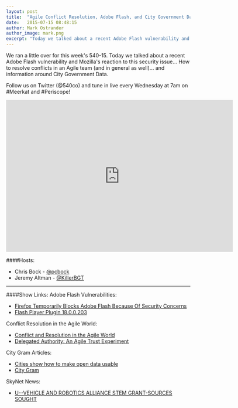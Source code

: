 ```yaml
---
layout: post
title:  "Agile Conflict Resolution, Adobe Flash, and City Government Data"
date:   2015-07-15 08:48:15
author: Mark Ostrander
author_image: mark.png
excerpt: "Today we talked about a recent Adobe Flash vulnerability and Mozilla's reaction to this security issue..."
---
```


We ran a little over for this week's 540-15. Today we talked about a recent Adobe Flash vulnerability and Mozilla's reaction to this security issue... How to resolve conflicts in an Agile team (and in general as well)... and information around City Government Data.

Follow us on Twitter (@540co) and tune in live every Wednesday at 7am on #Meerkat and #Periscope!

<iframe width="620" height="415" src="http://www.youtube.com/embed/NPlQ3Rf5-MI" frameborder="0"></iframe>

####Hosts:
- Chris Bock - [@pcbock](https://twitter.com/pcbock)
- Jeremy Altman - [@KillerBGT](https://twitter.com/KillerBGT)

---

####Show Links:
Adobe Flash Vulnerabilities:

 - [Firefox Temporarily Blocks Adobe Flash Because Of Security Concerns](http://techcrunch.com/2015/07/14/firefox-temporarily-blocks-adobe-flash-because-of-security-concerns/)
 - [Flash Player Plugin 18.0.0.203](https://addons.mozilla.org/en-US/firefox/blocked/p946)

Conflict Resolution in the Agile World:

- [Conflict and Resolution in the Agile World](https://adtmag.com/articles/2014/12/17/agile-conflict-resolution.aspx)
- [Delegated Authority: An Agile Trust Experiment](https://adtmag.com/articles/2014/01/17/delegated-authority.aspx)

City Gram Articles:

- [Cities show how to make open data usable](http://gcn.com/articles/2015/07/10/city-open-gov-apps.aspx)
- [City Gram](https://www.citygram.org)

SkyNet News:

- [U--VEHICLE AND ROBOTICS ALLIANCE STEM GRANT-SOURCES SOUGHT](https://www.fbo.gov/index?s=opportunity&mode=form&id=6bbb4cf679f3ea3669810e35db1c6b3c&tab=core&_cview=1)

